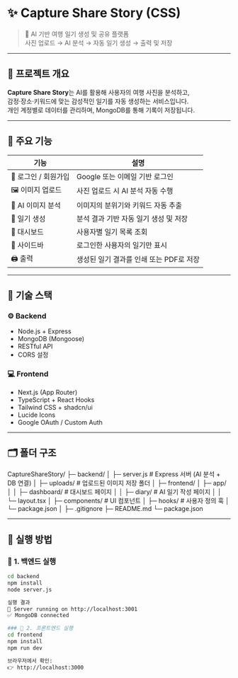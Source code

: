 # ✨ Capture Share Story (CSS)

> 📸 AI 기반 여행 일기 생성 및 공유 플랫폼  
> 사진 업로드 → AI 분석 → 자동 일기 생성 → 출력 및 저장

---

## 🚀 프로젝트 개요

**Capture Share Story**는 AI를 활용해 사용자의 여행 사진을 분석하고,  
감정·장소·키워드에 맞는 감성적인 일기를 자동 생성하는 서비스입니다.  
개인 계정별로 데이터를 관리하며, MongoDB를 통해 기록이 저장됩니다.

---

## 🧩 주요 기능

| 기능 | 설명 |
|------|------|
| 🔐 로그인 / 회원가입 | Google 또는 이메일 기반 로그인 |
| 🖼️ 이미지 업로드 | 사진 업로드 시 AI 분석 자동 수행 |
| 🧠 AI 이미지 분석 | 이미지의 분위기와 키워드 자동 추출 |
| 📝 일기 생성 | 분석 결과 기반 자동 일기 생성 및 저장 |
| 📂 대시보드 | 사용자별 일기 목록 조회 |
| 📔 사이드바 | 로그인한 사용자의 일기만 표시 |
| 🖨️ 출력 | 생성된 일기 결과를 인쇄 또는 PDF로 저장 |

---

## 🧱 기술 스택

### ⚙️ Backend
- Node.js + Express
- MongoDB (Mongoose)
- RESTful API
- CORS 설정

### 💻 Frontend
- Next.js (App Router)
- TypeScript + React Hooks
- Tailwind CSS + shadcn/ui
- Lucide Icons
- Google OAuth / Custom Auth

---

## 🗂️ 폴더 구조
CaptureShareStory/
├─ backend/
│ ├─ server.js # Express 서버 (AI 분석 + DB 연결)
│ ├─ uploads/ # 업로드된 이미지 저장 폴더
│
├─ frontend/
│ ├─ app/
│ │ ├─ dashboard/ # 대시보드 페이지
│ │ ├─ diary/ # AI 일기 작성 페이지
│ │ └─ layout.tsx
│ ├─ components/ # UI 컴포넌트
│ ├─ hooks/ # 사용자 정의 훅
│ └─ package.json
│
├─ .gitignore
├─ README.md
└─ package.json

---

## 🧠 실행 방법

### 🔹 1. 백엔드 실행
```bash
cd backend
npm install
node server.js

실행 결과
🚀 Server running on http://localhost:3001
✅ MongoDB connected

### 🔹 2. 프론트엔드 실행
cd frontend
npm install
npm run dev

브라우저에서 확인:
👉 http://localhost:3000
